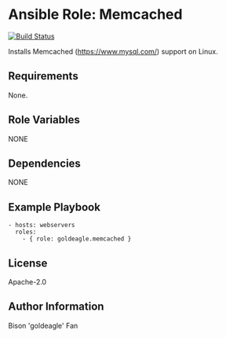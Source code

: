 # Ansible Role: Memcached

[![Build Status](https://travis-ci.org/geerlingguy/ansible-role-php-mysql.svg?branch=master)](https://travis-ci.org/geerlingguy/ansible-role-php-mysql)

Installs Memcached (https://www.mysql.com/) support on Linux.

## Requirements

None.

## Role Variables

NONE

## Dependencies

NONE

## Example Playbook

    - hosts: webservers
      roles:
        - { role: goldeagle.memcached }

## License

Apache-2.0

## Author Information

Bison 'goldeagle' Fan
